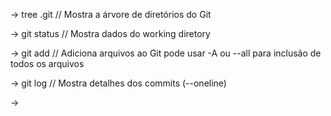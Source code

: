 -> tree .git // Mostra a árvore de diretórios do Git

-> git status // Mostra dados do working diretory

-> git add // Adiciona arquivos ao Git pode usar -A ou --all para inclusão de todos os arquivos

-> git log // Mostra detalhes dos commits (--oneline)

-> 
